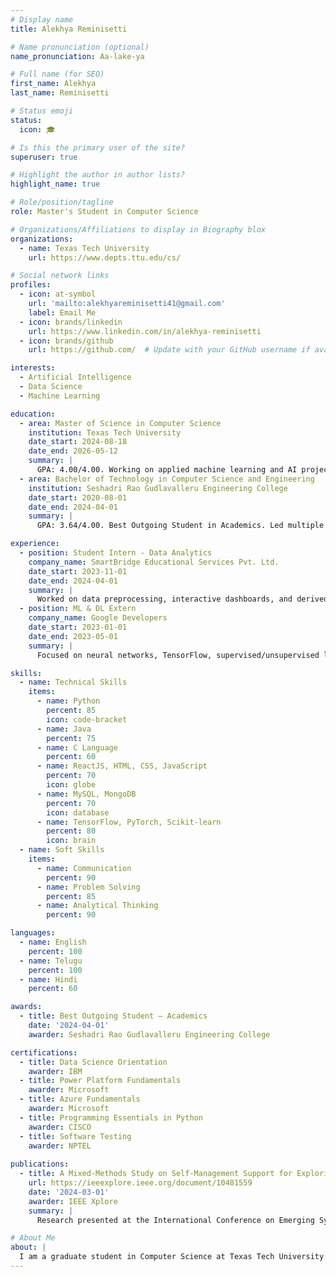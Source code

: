 ```yaml
---
# Display name
title: Alekhya Reminisetti

# Name pronunciation (optional)
name_pronunciation: Aa-lake-ya

# Full name (for SEO)
first_name: Alekhya
last_name: Reminisetti

# Status emoji
status:
  icon: 🎓

# Is this the primary user of the site?
superuser: true

# Highlight the author in author lists?
highlight_name: true

# Role/position/tagline
role: Master's Student in Computer Science

# Organizations/Affiliations to display in Biography blox
organizations:
  - name: Texas Tech University
    url: https://www.depts.ttu.edu/cs/

# Social network links
profiles:
  - icon: at-symbol
    url: 'mailto:alekhyareminisetti41@gmail.com'
    label: Email Me
  - icon: brands/linkedin
    url: https://www.linkedin.com/in/alekhya-reminisetti
  - icon: brands/github
    url: https://github.com/  # Update with your GitHub username if available

interests:
  - Artificial Intelligence
  - Data Science
  - Machine Learning

education:
  - area: Master of Science in Computer Science
    institution: Texas Tech University
    date_start: 2024-08-18
    date_end: 2026-05-12
    summary: |
      GPA: 4.00/4.00. Working on applied machine learning and AI projects. Presented research at IEEE conference.
  - area: Bachelor of Technology in Computer Science and Engineering
    institution: Seshadri Rao Gudlavalleru Engineering College
    date_start: 2020-08-01
    date_end: 2024-04-01
    summary: |
      GPA: 3.64/4.00. Best Outgoing Student in Academics. Led multiple ML-based student projects.

experience:
  - position: Student Intern - Data Analytics
    company_name: SmartBridge Educational Services Pvt. Ltd.
    date_start: 2023-11-01
    date_end: 2024-04-01
    summary: |
      Worked on data preprocessing, interactive dashboards, and derived insights from datasets.
  - position: ML & DL Extern
    company_name: Google Developers
    date_start: 2023-01-01
    date_end: 2023-05-01
    summary: |
      Focused on neural networks, TensorFlow, supervised/unsupervised learning, and NLP.

skills:
  - name: Technical Skills
    items:
      - name: Python
        percent: 85
        icon: code-bracket
      - name: Java
        percent: 75
      - name: C Language
        percent: 60
      - name: ReactJS, HTML, CSS, JavaScript
        percent: 70
        icon: globe
      - name: MySQL, MongoDB
        percent: 70
        icon: database
      - name: TensorFlow, PyTorch, Scikit-learn
        percent: 80
        icon: brain
  - name: Soft Skills
    items:
      - name: Communication
        percent: 90
      - name: Problem Solving
        percent: 85
      - name: Analytical Thinking
        percent: 90

languages:
  - name: English
    percent: 100
  - name: Telugu
    percent: 100
  - name: Hindi
    percent: 60

awards:
  - title: Best Outgoing Student – Academics
    date: '2024-04-01'
    awarder: Seshadri Rao Gudlavalleru Engineering College

certifications:
  - title: Data Science Orientation
    awarder: IBM
  - title: Power Platform Fundamentals
    awarder: Microsoft
  - title: Azure Fundamentals
    awarder: Microsoft
  - title: Programming Essentials in Python
    awarder: CISCO
  - title: Software Testing
    awarder: NPTEL
    
publications:
  - title: A Mixed-Methods Study on Self-Management Support for Exploring Patient and Healthcare Professional Perspectives
    url: https://ieeexplore.ieee.org/document/10481559
    date: '2024-03-01'
    awarder: IEEE Xplore
    summary: |
      Research presented at the International Conference on Emerging Systems and Intelligent Computing. Developed a health condition recommender system using machine learning and cloud computing.

# About Me
about: |
  I am a graduate student in Computer Science at Texas Tech University with a strong foundation in artificial intelligence, data science, and full-stack web development. I’ve worked on diverse projects ranging from asthma attack prediction systems to emotion-based movie recommendations. My technical interests lie at the intersection of applied machine learning and impactful real-world problem solving.
---
```

